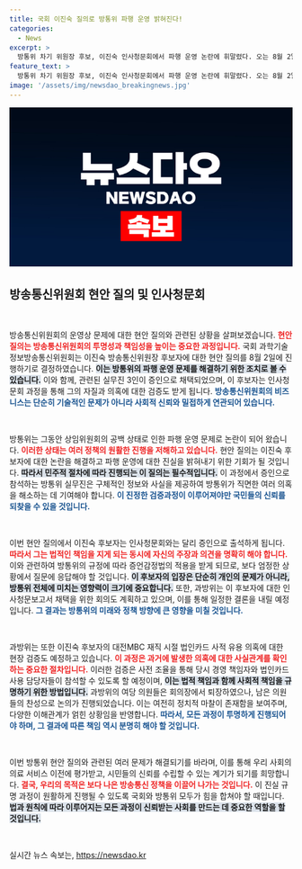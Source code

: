 ```yaml
---
title: 국회 이진숙 질의로 방통위 파행 운영 밝혀진다!
categories:
  - News
excerpt: >
  방통위 차기 위원장 후보, 이진숙 인사청문회에서 파행 운영 논란에 휘말렸다. 오는 8월 2일 증언으로 진실을 밝힐 현안질의가 예고되며, 정치적 긴장감이 고조되고 있다. 클릭해 더 자세한 내용을 확인하세요!
feature_text: >
  방통위 차기 위원장 후보, 이진숙 인사청문회에서 파행 운영 논란에 휘말렸다. 오는 8월 2일 증언으로 진실을 밝힐 현안질의가 예고되며, 정치적 긴장감이 고조되고 있다. 클릭해 더 자세한 내용을 확인하세요!
image: '/assets/img/newsdao_breakingnews.jpg'
---
```


<p><img src="/assets/img/newsdao_breakingnews.jpg" alt="flaretime 속보" /></p>

<h2 data-ke-size="size26">방송통신위원회 현안 질의 및 인사청문회</h2>

<p data-ke-size="size16">&nbsp;</p>

<p>방송통신위원회의 운영상 문제에 대한 현안 질의와 관련된 상황을 살펴보겠습니다. <b><span style="color: #ee2323;">현안 질의는 방송통신위원회의 투명성과 책임성을 높이는 중요한 과정입니다.</span></b> 국회 과학기술정보방송통신위원회는 이진숙 방송통신위원장 후보자에 대한 현안 질의를 8월 2일에 진행하기로 결정하였습니다. <b><span style="background-color: #21538527;">이는 방통위의 파행 운영 문제를 해결하기 위한 조치로 볼 수 있습니다.</span></b> 이와 함께, 관련된 실무진 3인이 증인으로 채택되었으며, 이 후보자는 인사청문회 과정을 통해 그의 자질과 의혹에 대한 검증도 받게 됩니다. <b><span style="color: #1a5490;">방송통신위원회의 비즈니스는 단순히 기술적인 문제가 아니라 사회적 신뢰와 밀접하게 연관되어 있습니다.</span></b></p>

<p data-ke-size="size16">&nbsp;</p>

<p>방통위는 그동안 상임위원회의 공백 상태로 인한 파행 운영 문제로 논란이 되어 왔습니다. <b><span style="color: #ee2323;">이러한 상태는 여러 정책의 원활한 진행을 저해하고 있습니다.</span></b> 현안 질의는 이진숙 후보자에 대한 논란을 해결하고 파행 운영에 대한 진실을 밝혀내기 위한 기회가 될 것입니다. <b><span style="background-color: #21538527;">따라서 민주적 절차에 따라 진행되는 이 질의는 필수적입니다.</span></b> 이 과정에서 증인으로 참석하는 방통위 실무진은 구체적인 정보와 사실을 제공하여 방통위가 직면한 여러 의혹을 해소하는 데 기여해야 합니다. <b><span style="color: #1a5490;">이 진정한 검증과정이 이루어져야만 국민들의 신뢰를 되찾을 수 있을 것입니다.</span></b></p>

<p data-ke-size="size16">&nbsp;</p>

<p>이번 현안 질의에서 이진숙 후보자는 인사청문회와는 달리 증인으로 출석하게 됩니다. <b><span style="color: #ee2323;">따라서 그는 법적인 책임을 지게 되는 동시에 자신의 주장과 의견을 명확히 해야 합니다.</span></b> 이와 관련하여 방통위의 규정에 따라 증언감정법의 적용을 받게 되므로, 보다 엄정한 상황에서 질문에 응답해야 할 것입니다. <b><span style="background-color: #21538527;">이 후보자의 입장은 단순히 개인의 문제가 아니라, 방통위 전체에 미치는 영향력이 크기에 중요합니다.</span></b> 또한, 과방위는 이 후보자에 대한 인사청문보고서 채택을 위한 회의도 계획하고 있으며, 이를 통해 일정한 결론을 내릴 예정입니다. <b><span style="color: #1a5490;">그 결과는 방통위의 미래와 정책 방향에 큰 영향을 미칠 것입니다.</span></b></p>

<p data-ke-size="size16">&nbsp;</p>

<p>과방위는 또한 이진숙 후보자의 대전MBC 재직 시절 법인카드 사적 유용 의혹에 대한 현장 검증도 예정하고 있습니다. <b><span style="color: #ee2323;">이 과정은 과거에 발생한 의혹에 대한 사실관계를 확인하는 중요한 절차입니다.</span></b> 이러한 검증은 사전 조율을 통해 당시 경영 책임자와 법인카드 사용 담당자들이 참석할 수 있도록 할 예정이며, <b><span style="background-color: #21538527;">이는 법적 책임과 함께 사회적 책임을 규명하기 위한 방법입니다.</span></b> 과방위의 여당 의원들은 회의장에서 퇴장하였으나, 남은 의원들의 찬성으로 논의가 진행되었습니다. 이는 여전히 정치적 마찰이 존재함을 보여주며, 다양한 이해관계가 얽힌 상황임을 반영합니다. <b><span style="color: #1a5490;">따라서, 모든 과정이 투명하게 진행되어야 하며, 그 결과에 따른 책임 역시 분명히 해야 할 것입니다.</span></b></p>

<p data-ke-size="size16">&nbsp;</p>

<p>이번 방통위 현안 질의와 관련된 여러 문제가 해결되기를 바라며, 이를 통해 우리 사회의 의료 서비스 이전에 평가받고, 시민들의 신뢰를 수립할 수 있는 계기가 되기를 희망합니다. <b><span style="color: #ee2323;">결국, 우리의 목적은 보다 나은 방송통신 정책을 이끌어 나가는 것입니다.</span></b> 이 진실 규명 과정이 원활하게 진행될 수 있도록 국회와 방통위 모두가 힘을 합쳐야 할 때입니다. <b><span style="background-color: #21538527;">법과 원칙에 따라 이루어지는 모든 과정이 신뢰받는 사회를 만드는 데 중요한 역할을 할 것입니다.</span></b> </p>

<p data-ke-size="size16">&nbsp;</p>
실시간 뉴스 속보는, <a href="https://newsdao.kr" rel="dofollow">https://newsdao.kr</a>


